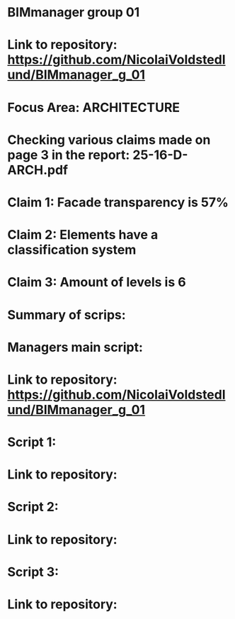 # BIMmanager group 01

# Link to repository: https://github.com/NicolaiVoldstedlund/BIMmanager_g_01

# Focus Area: ARCHITECTURE

# Checking various claims made on page 3 in the report: 25-16-D-ARCH.pdf 
#   Claim 1: Facade transparency is 57%
#   Claim 2: Elements have a classification system
#   Claim 3: Amount of levels is 6

# Summary of scrips:

#   Managers main script:
#   Link to repository: https://github.com/NicolaiVoldstedlund/BIMmanager_g_01 

#   Script 1:
#   Link to repository: 

#   Script 2: 
#   Link to repository: 

#   Script 3:  
#   Link to repository: 